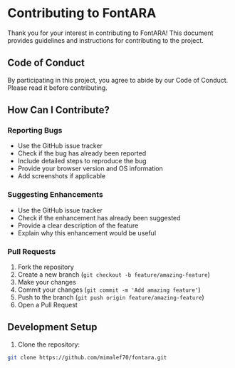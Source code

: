 # Contributing to FontARA

Thank you for your interest in contributing to FontARA! This document provides guidelines and instructions for contributing to the project.

## Code of Conduct

By participating in this project, you agree to abide by our Code of Conduct. Please read it before contributing.

## How Can I Contribute?

### Reporting Bugs

- Use the GitHub issue tracker
- Check if the bug has already been reported
- Include detailed steps to reproduce the bug
- Provide your browser version and OS information
- Add screenshots if applicable

### Suggesting Enhancements

- Use the GitHub issue tracker
- Check if the enhancement has already been suggested
- Provide a clear description of the feature
- Explain why this enhancement would be useful

### Pull Requests

1. Fork the repository
2. Create a new branch (`git checkout -b feature/amazing-feature`)
3. Make your changes
4. Commit your changes (`git commit -m 'Add amazing feature'`)
5. Push to the branch (`git push origin feature/amazing-feature`)
6. Open a Pull Request

## Development Setup

1. Clone the repository:

```bash
git clone https://github.com/mimalef70/fontara.git
```
